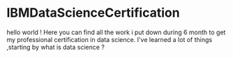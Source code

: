 # IBMDataScienceCertification

hello world !
Here you can find all the work i put down during 6 month to get my professional certification in data science.
I've learned a lot of things ,starting by what is data science ?
